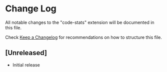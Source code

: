 # Change Log

All notable changes to the "code-stats" extension will be documented in this file.

Check [Keep a Changelog](http://keepachangelog.com/) for recommendations on how to structure this file.

## [Unreleased]

- Initial release